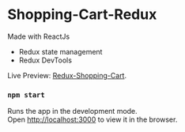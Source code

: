 # Shopping-Cart-Redux
Made with ReactJs
- Redux state management
- Redux DevTools

Live Preview: [Redux-Shopping-Cart](https://shoppingcart-redux.netlify.app/).

### `npm start`

Runs the app in the development mode.<br />
Open [http://localhost:3000](http://localhost:3000) to view it in the browser.

